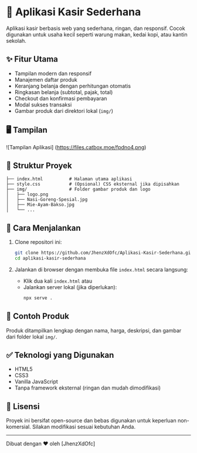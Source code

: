 
# 🛒 Aplikasi Kasir Sederhana

Aplikasi kasir berbasis web yang sederhana, ringan, dan responsif. Cocok digunakan untuk usaha kecil seperti warung makan, kedai kopi, atau kantin sekolah.

## ✨ Fitur Utama

- Tampilan modern dan responsif
- Manajemen daftar produk
- Keranjang belanja dengan perhitungan otomatis
- Ringkasan belanja (subtotal, pajak, total)
- Checkout dan konfirmasi pembayaran
- Modal sukses transaksi
- Gambar produk dari direktori lokal (`img/`)

## 🖥️ Tampilan

![Tampilan Aplikasi] (https://files.catbox.moe/fpdno4.png)  <!-- Ganti dengan nama file screenshot Anda -->

## 📁 Struktur Proyek

```
├── index.html          # Halaman utama aplikasi
├── style.css           # (Opsional) CSS eksternal jika dipisahkan
├── img/                # Folder gambar produk dan logo
│   ├── logo.png
│   ├── Nasi-Goreng-Spesial.jpg
│   ├── Mie-Ayam-Bakso.jpg
│   └── ...
```

## 🚀 Cara Menjalankan

1. Clone repositori ini:
   ```bash
   git clone https://github.com/JhenzXdOfc/Aplikasi-Kasir-Sederhana.git
   cd aplikasi-kasir-sederhana
   ```

2. Jalankan di browser dengan membuka file `index.html` secara langsung:
   - Klik dua kali `index.html` atau
   - Jalankan server lokal (jika diperlukan):
     ```bash
     npx serve .
     ```

## 📸 Contoh Produk

Produk ditampilkan lengkap dengan nama, harga, deskripsi, dan gambar dari folder lokal `img/`.

## ✅ Teknologi yang Digunakan

- HTML5
- CSS3
- Vanilla JavaScript
- Tanpa framework eksternal (ringan dan mudah dimodifikasi)

## 📝 Lisensi

Proyek ini bersifat open-source dan bebas digunakan untuk keperluan non-komersial. Silakan modifikasi sesuai kebutuhan Anda.

---

Dibuat dengan ❤️ oleh [JhenzXdOfc]
